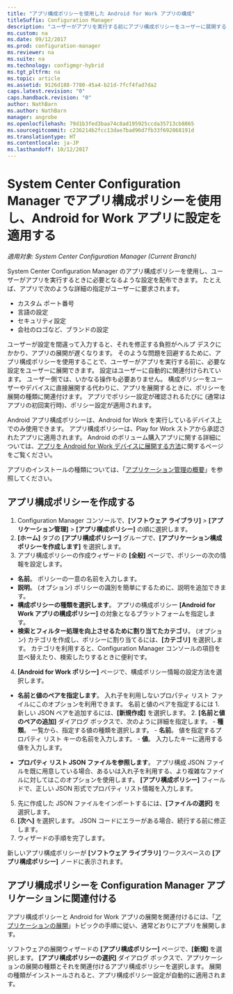 ```yaml
---
title: "アプリ構成ポリシーを使用した Android for Work アプリの構成"
titleSuffix: Configuration Manager
description: "ユーザーがアプリを実行する前にアプリ構成ポリシーをユーザーに展開すると、Android for Work を実行しているデバイスの構成の問題を解消するのに役立ちます。"
ms.custom: na
ms.date: 09/12/2017
ms.prod: configuration-manager
ms.reviewer: na
ms.suite: na
ms.technology: configmgr-hybrid
ms.tgt_pltfrm: na
ms.topic: article
ms.assetid: 9126d188-7780-45a4-b21d-7fcf4fad7da2
caps.latest.revision: "0"
caps.handback.revision: "0"
author: NathBarn
ms.author: NathBarn
manager: angrobe
ms.openlocfilehash: 79d1b3fed3baa74c8ad195925ccda35713cb8865
ms.sourcegitcommit: c236214b2fcc13dae7bad96d7fb33f692868191d
ms.translationtype: HT
ms.contentlocale: ja-JP
ms.lasthandoff: 10/12/2017
---
```

# <a name="apply-settings-to-android-for-work-apps-with-app-configuration-policies-in-system-center-configuration-manager"></a>System Center Configuration Manager でアプリ構成ポリシーを使用し、Android for Work アプリに設定を適用する

*適用対象: System Center Configuration Manager (Current Branch)*

System Center Configuration Manager のアプリ構成ポリシーを使用し、ユーザーがアプリを実行するときに必要となるような設定を配布できます。 たとえば、アプリで次のような詳細の指定がユーザーに要求されます。
- カスタム ポート番号
- 言語の設定
- セキュリティ設定
- 会社のロゴなど、ブランドの設定

ユーザーが設定を間違って入力すると、それを修正する負担がヘルプ デスクにかかり、アプリの展開が遅くなります。 そのような問題を回避するために、アプリ構成ポリシーを使用することで、ユーザーがアプリを実行する前に、必要な設定をユーザーに展開できます。 設定はユーザーに自動的に関連付けられています。 ユーザー側では、いかなる操作も必要ありません。
構成ポリシーをユーザーやデバイスに直接展開する代わりに、アプリを展開するときに、ポリシーを展開の種類に関連付けます。 アプリでポリシー設定が確認されるたびに (通常はアプリの初回実行時)、ポリシー設定が適用されます。

Android アプリ構成ポリシーは、Android for Work を実行しているデバイス上でのみ使用できます。 アプリ構成ポリシーは、Play for Work ストアから承認されたアプリに適用されます。 Android のボリューム購入アプリに関する詳細については、[アプリを Android for Work デバイスに展開する方法](https://docs.microsoft.com/en-us/intune/deploy-use/android-for-work-apps)に関するページをご覧ください。

アプリのインストールの種類については、「[アプリケーション管理の概要](/sccm/apps/understand/introduction-to-application-management)」を参照してください。

## <a name="create-an-app-configuration-policy"></a>アプリ構成ポリシーを作成する

1. Configuration Manager コンソールで、**[ソフトウェア ライブラリ]** > **[アプリケーション管理]** > **[アプリ構成ポリシー]** の順に選択します。
2. **[ホーム]** タブの **[アプリ構成ポリシー]** グループで、**[アプリケーション構成ポリシーを作成します]** を選択します。
3. アプリ構成ポリシーの作成ウィザードの **[全般]** ページで、ポリシーの次の情報を設定します。
  - **名前**。 ポリシーの一意の名前を入力します。
  - **説明**。 (オプション) ポリシーの識別を簡単にするために、説明を追加できます。
  -  **構成ポリシーの種類を選択します**。 アプリの構成ポリシー **[Android for Work アプリの構成ポリシー]** の対象となるプラットフォームを指定します。
  -  **検索とフィルター処理を向上させるために割り当てたカテゴリ**。 (オプション) カテゴリを作成し、ポリシーに割り当てるには、**[カテゴリ]** を選択します。 カテゴリを利用すると、Configuration Manager コンソールの項目を並べ替えたり、検索したりするときに便利です。
4. **[Android for Work ポリシー]** ページで、構成ポリシー情報の設定方法を選択します。
  - **名前と値のペアを指定します**。 入れ子を利用しないプロパティ リスト ファイルにこのオプションを利用できます。 名前と値のペアを指定するには
        1. 新しい JSON ペアを追加するには、**[新規作成]** を選択します。
        2. **[名前と値のペアの追加]** ダイアログ ボックスで、次のように詳細を指定します。
            - **種類**。 一覧から、指定する値の種類を選択します。
            - **名前**。 値を指定するプロパティ リスト キーの名前を入力します。
            - **値**。 入力したキーに適用する値を入力します。

  - **プロパティ リスト JSON ファイルを参照します**。 アプリ構成 JSON ファイルを既に用意している場合、あるいは入れ子を利用する、より複雑なファイルに対してはこのオプションを使用します。 **[アプリ構成ポリシー]** フィールドで、正しい JSON 形式でプロパティ リスト情報を入力します。
5. 先に作成した JSON ファイルをインポートするには、**[ファイルの選択]** を選択します。
6. **[次へ]** を選択します。 JSON コードにエラーがある場合、続行する前に修正します。
7. ウィザードの手順を完了します。

新しいアプリ構成ポリシーが **[ソフトウェア ライブラリ]** ワークスペースの **[アプリ構成ポリシー]** ノードに表示されます。

## <a name="associate-an-app-configuration-policy-with-a-configuration-manager-application"></a>アプリ構成ポリシーを Configuration Manager アプリケーションに関連付ける

アプリ構成ポリシーと Android for Work アプリの展開を関連付けるには、「[アプリケーションの展開](/sccm/apps/deploy-use/deploy-applications)」トピックの手順に従い、通常どおりにアプリを展開します。

ソフトウェアの展開ウィザードの **[アプリ構成ポリシー]** ページで、**[新規]** を選択します。 **[アプリ構成ポリシーの選択]** ダイアログ ボックスで、アプリケーションの展開の種類とそれを関連付けるアプリ構成ポリシーを選択します。
展開の種類がインストールされると、アプリ構成ポリシー設定が自動的に適用されます。
